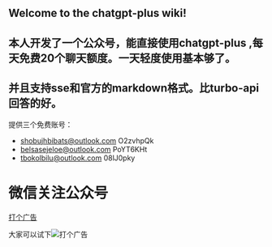 ## Welcome to the chatgpt-plus wiki!
## 本人开发了一个公众号，能直接使用chatgpt-plus ,每天免费20个聊天额度。一天轻度使用基本够了。
## 并且支持sse和官方的markdown格式。比turbo-api回答的好。


提供三个免费账号：
* shobujhbibats@outlook.com   O2zvhpQk
* belsasejeloe@outlook.com   PoYT6KHt
* tbokolbilu@outlook.com  08lJ0pky

#  微信关注公众号
[打个广告](https://www.ruancc.com/static/erweima.jpg)

大家可以试下![打个广告](https://www.ruancc.com/static/guanggao.jpg)
